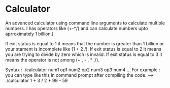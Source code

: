 # Calculator
An advanced calculator using command line arguments to calculate multiple numbers. I has operators like (+-*/) and can calculate numbers upto aprroximately 1 billion.)

If exit status is equal to 1 it means that the number is greater than 1 billion or your stament is incomplete like (1 + 2 /).
If exit status is equal to 2 it means you are trying to divide by zero which is invalid.
If exit status is equal to 3 it means the operator is not among (+ , - , * ,/).

Syntax : ./calculator num1 op1 num2 op2 num3 op3 num4 ...
For example : you can type like this in command prompt after compiling the code. --> ./calculator 1 + 3 / 2 * 99 - 59
